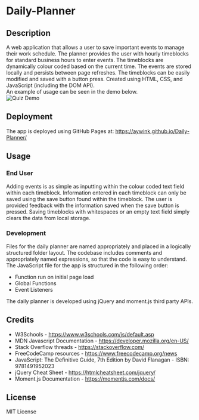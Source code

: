 # Daily-Planner

## Description
A web application that allows a user to save important events to manage their work schedule. The planner provides the user with hourly timeblocks for standard business hours to enter events. The timeblocks are dynamically colour coded based on the current time. The events are stored locally and persists between page refreshes. The timeblocks can be easily modified and saved with a button press. Created using HTML, CSS, and JavaScript (including the DOM API). <br>
An example of usage can be seen in the demo below. <br>
 ![Quiz Demo](/assets/gifs/demo_gif.gif) 

## Deployment
The app is deployed using GitHub Pages at: https://aywink.github.io/Daily-Planner/

## Usage
### End User
Adding events is as simple as inputting within the colour coded text field within each timeblock. Information entered in each timeblock can only be saved using the save button found within the timeblock. The user is provided feedback with the information saved when the save button is pressed. Saving timeblocks with whitespaces or an empty text field simply clears the data from local storage.

### Development
Files for the daily planner are named appropriately and placed in a logically structured folder layout. The codebase includes comments and appropriately named expressions, so that the code is easy to understand. The JavaScript file for the app is structured in the following order:
- Function run on initial page load
- Global Functions
- Event Listeners

The daily planner is developed using jQuery and moment.js third party APIs.

## Credits
- W3Schools - https://www.w3schools.com/js/default.asp
- MDN Javascript Documentation - https://developer.mozilla.org/en-US/
- Stack Overflow threads - https://stackoverflow.com/
- FreeCodeCamp resources - https://www.freecodecamp.org/news
- JavaScript: The Definitive Guide, 7th Edition by David Flanagan - ISBN: 9781491952023
- jQuery Cheat Sheet - https://htmlcheatsheet.com/jquery/
- Moment.js Documentation - https://momentjs.com/docs/

## License
MIT License

